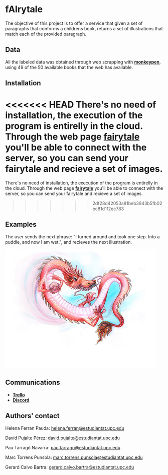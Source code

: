 # fAIrytale

The objective of this project is to offer a service that given a set of paragraphs that conforms a childrens book, returns a set of illustrations that match each of the provided paragraph.

## Data

All the labeled data was obtained through web scrapping with [**monkeypen**](https://monkeypen.com/pages/free-childrens-books/), using 49 of the 50 available books that the web has available.

## Installation

<<<<<<< HEAD
There's no need of installation, the execution of the program is entirelly in the cloud. Through the web page [**fairytale**](https://fairytale.ml/) you'll be able to connect with the server, so you can send your fairytale and recieve a set of images.
=======
There's no need of installation, the execution of the program is entirelly in the cloud. Through the web page [**fairytale**](https://fairytale.ml) you'll be able to connect with the server, so you can send your fairytale and recieve a set of images.
>>>>>>> 2df28d42053a81beb3943b5fb02ec81d1f2ec783

## Examples

The user sends the next phrase: "I turned around and took one step. Into a puddle, and now I am wet.", and recieves the next illustration.

![plot](11.png)

## Communications
- [**Trello**](https://trello.com/b/2fNYtjXg/fairytale)
- [**Discord**](https://discord.gg/yEgT3Vbq)

## Authors' contact
Helena Ferran Pauda: helena.ferran@estudiantat.upc.edu 

David Pujalte Pérez: david.pujalte@estudiantat.upc.edu

Pau Tarragó Navarra: pau.tarrago@estudiantat.upc.edu

Marc Torrens Punsola: marc.torrens.punsola@estudiantat.upc.edu

Gerard Calvo Bartra: gerard.calvo.bartra@estudiantat.upc.edu

